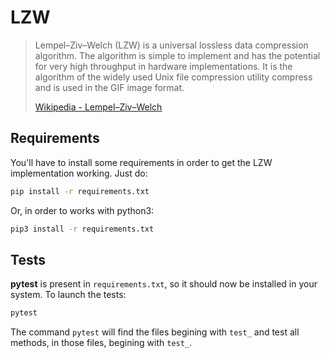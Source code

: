# LZW

> Lempel–Ziv–Welch (LZW) is a universal lossless data compression algorithm. The algorithm is simple to implement and has the potential for very high throughput in hardware implementations. It is the algorithm of the widely used Unix file compression utility compress and is used in the GIF image format.
>
> [Wikipedia - Lempel–Ziv–Welch](https://en.wikipedia.org/wiki/Lempel%E2%80%93Ziv%E2%80%93Welch)

## Requirements

You'll have to install some requirements in order to get the LZW implementation working. Just do:

```bash
pip install -r requirements.txt
```

Or, in order to works with python3:

```bash
pip3 install -r requirements.txt
```

## Tests

**pytest** is present in `requirements.txt`, so it should now be installed in your system. To launch the tests:

```bash
pytest
```

The command `pytest` will find the files begining with `test_` and test all methods, in those files, begining with `test_`.